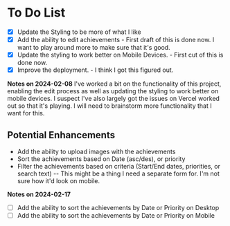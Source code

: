 # To Do List
 - [x] Update the Styling to be more of what I like
- [x] Add the ability to edit achievements - First draft of this is done now. I want to play around more to make sure that it's good.
- [x] Update the styling to work better on Mobile Devices. - First cut of this is done now.
- [x] Improve the deployment. - I think I got this figured out.

**Notes on 2024-02-08**
I've worked a bit on the functionality of this project, enabling the edit process as well as updating the styling to work better on mobile devices. I suspect I've also largely got the issues on Vercel worked out so that it's playing. I will need to brainstorm more functionality that I want for this.

## Potential Enhancements
- Add the ability to upload images with the achievements
- Sort the achievements based on Date (asc/des), or priority
- Filter the achievements based on criteria (Start/End dates, priorities, or search text)
-- This might be a thing I need a separate form for. I'm not sure how it'd look on mobile.

**Notes on 2024-02-17**
- [ ] Add the ability to sort the achievements by Date or Priority on Desktop
- [ ] Add the ability to sort the achievements by Date or Priority on Mobile